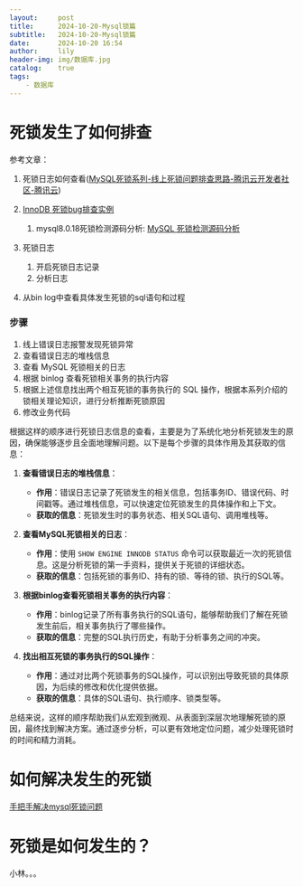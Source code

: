 ```yaml
---
layout:     post
title:      2024-10-20-Mysql锁篇
subtitle:   2024-10-20-Mysql锁篇
date:       2024-10-20 16:54
author:     lily
header-img: img/数据库.jpg
catalog:    true
tags:
    - 数据库
---
```


# 死锁发生了如何排查
参考文章：
1. 死锁日志如何查看([MySQL死锁系列-线上死锁问题排查思路-腾讯云开发者社区-腾讯云](https://cloud.tencent.com/developer/article/1722416))
2. [InnoDB 死锁bug排查实例](http://mysql.taobao.org/monthly/2022/02/01/)
	1. mysql8.0.18死锁检测源码分析: [MySQL 死锁检测源码分析](https://leviathan.vip/2020/02/02/mysql-deadlock-check/)

4. 死锁日志
	1. 开启死锁日志记录
	2. 分析日志
5. 从bin log中查看具体发生死锁的sql语句和过程
### 步骤
1. 线上错误日志报警发现死锁异常
2. 查看错误日志的堆栈信息
3. 查看 MySQL 死锁相关的日志
4. 根据 binlog 查看死锁相关事务的执行内容
5. 根据上述信息找出两个相互死锁的事务执行的 SQL 操作，根据本系列介绍的锁相关理论知识，进行分析推断死锁原因
6. 修改业务代码

根据这样的顺序进行死锁日志信息的查看，主要是为了系统化地分析死锁发生的原因，确保能够逐步且全面地理解问题。以下是每个步骤的具体作用及其获取的信息：

1. **查看错误日志的堆栈信息**：
   - **作用**：错误日志记录了死锁发生的相关信息，包括事务ID、错误代码、时间戳等。通过堆栈信息，可以快速定位死锁发生的具体操作和上下文。
   - **获取的信息**：死锁发生时的事务状态、相关SQL语句、调用堆栈等。

2. **查看MySQL死锁相关的日志**：
   - **作用**：使用 `SHOW ENGINE INNODB STATUS` 命令可以获取最近一次的死锁信息。这是分析死锁的第一手资料，提供关于死锁的详细状态。
   - **获取的信息**：包括死锁的事务ID、持有的锁、等待的锁、执行的SQL等。

3. **根据binlog查看死锁相关事务的执行内容**：
   - **作用**：binlog记录了所有事务执行的SQL语句，能够帮助我们了解在死锁发生前后，相关事务执行了哪些操作。
   - **获取的信息**：完整的SQL执行历史，有助于分析事务之间的冲突。

4. **找出相互死锁的事务执行的SQL操作**：
   - **作用**：通过对比两个死锁事务的SQL操作，可以识别出导致死锁的具体原因，为后续的修改和优化提供依据。
   - **获取的信息**：具体的SQL语句、执行顺序、锁类型等。

总结来说，这样的顺序帮助我们从宏观到微观、从表面到深层次地理解死锁的原因，最终找到解决方案。通过逐步分析，可以更有效地定位问题，减少处理死锁时的时间和精力消耗。

# 如何解决发生的死锁
[手把手解决mysql死锁问题](https://www.cnblogs.com/qdhxhz/p/15735876.html)

# 死锁是如何发生的？
小林。。。